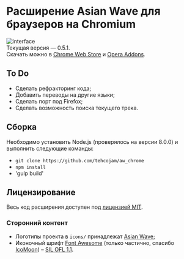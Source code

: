# Расширение Asian Wave для браузеров на Chromium
![interface](https://raw.githubusercontent.com/tehcojam/aw_chrome/master/img/screenshots/en-anime.png)  
Текущая версия — 0.5.1.  
Скачать можно в [Chrome Web Store](https://chrome.google.com/webstore/detail/ecbegehkeefmdjnjhldeogkhbhhjhfje) и [Opera Addons](https://addons.opera.com/ru/extensions/details/asian-wave/).

## To Do
* Сделать рефракторинг кода;
* Добавить переводы на другие языки;
* Сделать порт под Firefox;
* Сделать возможность поиска текущего трека.

## Сборка
Необходимо установить Node.js (проверялось на версии 8.0.0) и выполнить следующие команды:
* `git clone https://github.com/tehcojam/aw_chrome`
* `npm install`
* 'gulp build'

## Лицензирование
Весь код расширения доступен под [лицензией MIT](license.txt).

### Сторонний контент
* Логотипы проекта в `icons/` принадлежат [Asian Wave](https://asianwave.ru);
* Иконочный шрифт [Font Awesome](http://fontawesome.io) (только частично, спасибо [IcoMoon](https://icomoon.io/app)) – [SIL OFL 1.1](http://scripts.sil.org/OFL).
